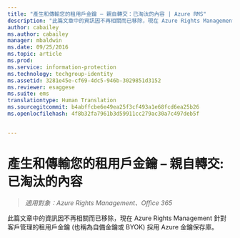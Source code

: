 ```yaml
---
title: "產生和傳輸您的租用戶金鑰 – 親自轉交：已淘汰的內容 | Azure RMS"
description: "此篇文章中的資訊因不再相關而已移除，現在 Azure Rights Management 針對客戶管理的租用戶金鑰 (也稱為自備金鑰或 BYOK) 採用 Azure 金鑰保存庫。"
author: cabailey
ms.author: cabailey
manager: mbaldwin
ms.date: 09/25/2016
ms.topic: article
ms.prod: 
ms.service: information-protection
ms.technology: techgroup-identity
ms.assetid: 3281e45e-cf69-4dc5-946b-3029851d3152
ms.reviewer: esaggese
ms.suite: ems
translationtype: Human Translation
ms.sourcegitcommit: b4abffcbe6e49ea25f3cf493a1e68fcd6ea25b26
ms.openlocfilehash: 4f8b32fa7961b3d59911cc279ac30a7c497deb5f


---
```


# <a name="generate-and-transfer-your-tenant-key-in-person-retired-content"></a>產生和傳輸您的租用戶金鑰 – 親自轉交: 已淘汰的內容

>*適用對象︰Azure Rights Management、Office 365*

此篇文章中的資訊因不再相關而已移除，現在 Azure Rights Management 針對客戶管理的租用戶金鑰 (也稱為自備金鑰或 BYOK) 採用 Azure 金鑰保存庫。 


<!--HONumber=Nov16_HO1-->


